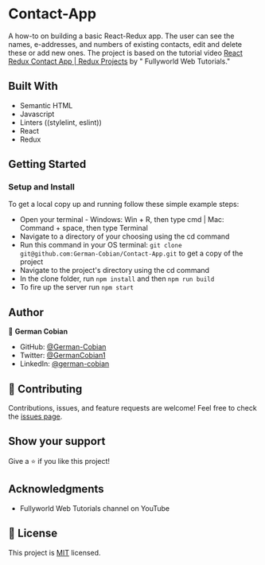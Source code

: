 # Contact-App

A how-to on building a basic React-Redux app. The user can see the names, e-addresses, and numbers of existing contacts, edit and delete these or add new ones. The project is based on the tutorial video [React Redux Contact App | Redux Projects](https://youtu.be/DZ7AZuii9ZU) by "
Fullyworld Web Tutorials."


## Built With

* Semantic HTML
* Javascript
* Linters ((stylelint, eslint))
* React
* Redux


## Getting Started

### Setup and Install

To get a local copy up and running follow these simple example steps:

* Open your terminal - Windows: Win + R, then type cmd | Mac: Command + space, then type Terminal
* Navigate to a directory of your choosing using the cd command
* Run this command in your OS terminal: `git clone git@github.com:German-Cobian/Contact-App.git` to get a copy of the project
* Navigate to the project's directory using the cd command
* In the clone folder, run `npm install` and then `npm run build`
* To fire up the server run `npm start`


## Author

👤 **German Cobian**

* GitHub: [@German-Cobian](https://github.com/German-Cobian)
* Twitter: [@GermanCobian1](https://twitter.com/GermanCobian1)
* LinkedIn: [@german-cobian](https://www.linkedin.com/in/german-cobian/)


## 🤝 Contributing

Contributions, issues, and feature requests are welcome! Feel free to check the [issues page](https://github.com/German-Cobian/Contact-App/issues).


## Show your support

Give a ⭐️ if you like this project!


## Acknowledgments

* Fullyworld Web Tutorials channel on YouTube


## 📝 License

This project is [MIT](https://github.com/German-Cobian/Contact-App/blob/main/LICENSE) licensed.
